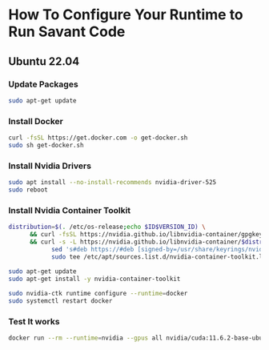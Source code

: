 # How To Configure Your Runtime to Run Savant Code

## Ubuntu 22.04

### Update Packages

```bash
sudo apt-get update
```

### Install Docker

```bash
curl -fsSL https://get.docker.com -o get-docker.sh
sudo sh get-docker.sh
```

### Install Nvidia Drivers

```bash
sudo apt install --no-install-recommends nvidia-driver-525
sudo reboot
```

### Install Nvidia Container Toolkit

```bash
distribution=$(. /etc/os-release;echo $ID$VERSION_ID) \
      && curl -fsSL https://nvidia.github.io/libnvidia-container/gpgkey | sudo gpg --dearmor -o /usr/share/keyrings/nvidia-container-toolkit-keyring.gpg \
      && curl -s -L https://nvidia.github.io/libnvidia-container/$distribution/libnvidia-container.list | \
            sed 's#deb https://#deb [signed-by=/usr/share/keyrings/nvidia-container-toolkit-keyring.gpg] https://#g' | \
            sudo tee /etc/apt/sources.list.d/nvidia-container-toolkit.list
            
sudo apt-get update
sudo apt-get install -y nvidia-container-toolkit

sudo nvidia-ctk runtime configure --runtime=docker
sudo systemctl restart docker
```

### Test It works

```bash
docker run --rm --runtime=nvidia --gpus all nvidia/cuda:11.6.2-base-ubuntu20.04 nvidia-smi
```
